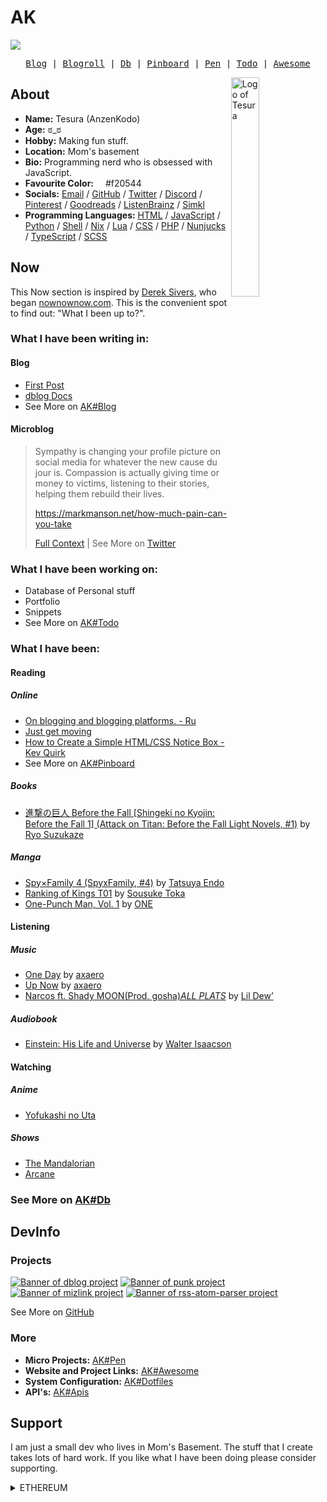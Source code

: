 # AK
<!-- banner:start --><a href="https://AnzenKodo.github.io/AnzenKodo/"><img src="https://i.pinimg.com/originals/50/bf/91/50bf9179a68d1df68a1609249e5c4cf4.jpg" loading="lazy"></a><!-- banner:end -->

<pre align="center"><!-- nav:start --><a href="https://AnzenKodo.github.io/AnzenKodo/blog">Blog</a> | <a href="https://AnzenKodo.github.io/AnzenKodo/blogroll">Blogroll</a> | <a href="https://AnzenKodo.github.io/AnzenKodo/db">Db</a> | <a href="https://AnzenKodo.github.io/AnzenKodo/pinboard">Pinboard</a> | <a href="https://AnzenKodo.github.io/AnzenKodo/pen">Pen</a> | <a href="https://AnzenKodo.github.io/AnzenKodo/todo">Todo</a> | <a href="https://AnzenKodo.github.io/AnzenKodo/awesome">Awesome</a><!-- nav:end --></pre>

<!-- logo:start --><img alt="Logo of Tesura" src="https://raw.githubusercontent.com/AnzenKodo/assests/main/my/mascot/mascot.svg" align="right" width="30%" loading="lazy"><!-- logo:end -->

## About

- **Name:** <!-- name:start -->Tesura<!-- name:end -->
  (<!-- username:start -->AnzenKodo<!-- username:end -->)
- **Age:** <!-- age:start -->ಠ_ಠ<!-- age:end -->
- **Hobby:** <!-- hobby:start -->Making fun stuff.<!-- hobby:end -->
- **Location:** <!-- location:start -->Mom's basement<!-- location:end -->
- **Bio:** <!-- description:start -->Programming nerd who is obsessed with JavaScript.<!-- description:end -->
- **Favourite Color:** <!-- favcolor:start --><img src="https://img.shields.io/badge/%20-0?style=for-the-badge&color=f20544" width="11em" loading="lazy"> #f20544<!-- favcolor:end -->
- **Socials:** <!-- email:start --><a href="mailto:AnzenKodo@altmails.com">Email</a><!-- email:end --> / <!-- social:start --><a href="https://github.com/AnzenKodo">GitHub</a> / <a href="https://twitter.com/AnzenKodo">Twitter</a> / <a href="https://discord.com/users/910257548593086474">Discord</a> / <a href="https://www.pinterest.com/AnzenKodo">Pinterest</a> / <a href="https://www.goodreads.com/AnzenKodo">Goodreads</a> / <a href="https://listenbrainz.org/user/AnzenKodo/">ListenBrainz</a> / <a href="https://simkl.com/5607531">Simkl</a><!-- social:end -->
- **Programming Languages:** <!-- languages:start -->[HTML](https://github.com/topics/HTML) / [JavaScript](https://github.com/topics/JavaScript) / [Python](https://github.com/topics/Python) / [Shell](https://github.com/topics/Shell) / [Nix](https://github.com/topics/Nix) / [Lua](https://github.com/topics/Lua) / [CSS](https://github.com/topics/CSS) / [PHP](https://github.com/topics/PHP) / [Nunjucks](https://github.com/topics/Nunjucks) / [TypeScript](https://github.com/topics/TypeScript) / [SCSS](https://github.com/topics/SCSS)<!-- languages:end -->

## Now
This Now section is inspired by [Derek Sivers](https://sive.rs/), who began
[nownownow.com](https://nownownow.com/). This is the convenient spot to find
out: "What I been up to?".

### What I have been writing in:

#### Blog
<!-- blog:start -->
- [First Post](https://AnzenKodo.github.io/dblog/posts/First-Post.html)
- [dblog Docs](https://AnzenKodo.github.io/dblog/posts/dblog-Docs.html)
- See More on [AK#Blog](https://AnzenKodo.github.io/AnzenKodo/blog)
<!-- blog:end -->

#### Microblog
<!-- microblog:start -->
> Sympathy is changing your profile picture on social media for whatever the new cause du jour is. Compassion is actually giving time or money to victims, listening to their stories, helping them rebuild their lives.
> 
> https://markmanson.net/how-much-pain-can-you-take
> 
> <a href="https://twitter.com/AnzenKodo/status/1579753753326256129#m">Full Context</a> | See More on <a href="https://twitter.com/AnzenKodo">Twitter</a>
<!-- microblog:end -->

### What I have been working on:
<!-- working:start -->
- Database of Personal stuff
- Portfolio
- Snippets
- See More on [AK#Todo](https://AnzenKodo.github.io/AnzenKodo/todo)
<!-- working:end -->

### What I have been:

#### Reading

##### Online
<!-- pinboard:start -->
- [On blogging and blogging platforms. - Ru](https://rusingh.com/on-blogging-and-platforms/)
- [Just get moving](https://world.hey.com/jason/just-get-moving-37503f0e)
- [How to Create a Simple HTML/CSS Notice Box - Kev Quirk](https://kevquirk.com/how-to-create-a-simple-html-css-notice-box/)
- See More on [AK#Pinboard](https://AnzenKodo.github.io/AnzenKodo/pinboard)
<!-- pinboard:end -->

##### Books
<!-- reading:start -->

- [進撃の巨人 Before the Fall [Shingeki no Kyojin: Before the Fall 1] (Attack on Titan: Before the Fall Light Novels, #1)](https://www.goodreads.com/book/show/18324047) by [Ryo Suzukaze](#)
<!-- reading:end -->

##### Manga
<!-- manga:start -->

- [Spy×Family 4 (SpyxFamily, #4)](https://www.goodreads.com/book/show/49252613) by [Tatsuya Endo](#)
- [Ranking of Kings T01](https://www.goodreads.com/book/show/60071774) by [Sousuke Toka](#)
- [One-Punch Man, Vol. 1](https://www.goodreads.com/book/show/25783832) by [ONE](#)
<!-- manga:end -->

#### Listening

##### Music
<!-- music:start -->

- [One Day](#) by [axaero](#)
- [Up Now](#) by [axaero](#)
- [Narcos ft. Shady MOON(Prod. gosha)*ALL PLATS*](#) by [Lil Dew’](#)
<!-- music:end -->
##### Audiobook
<!-- audiobook:start -->

- [Einstein: His Life and Universe](https://www.goodreads.com/book/show/10884) by [Walter Isaacson](#)
<!-- audiobook:end -->

#### Watching

##### Anime
<!-- anime:start -->

- [Yofukashi no Uta](https://simkl.com/anime/1880420)
<!-- anime:end -->
<!-- ona:start -->


<!-- ona:end -->

##### Shows
<!-- watching:start -->

- [The Mandalorian](https://simkl.com/anime/1067626)
- [Arcane](https://simkl.com/anime/1188702)
<!-- watching:end -->

<!-- db:start -->

### See More on [AK#Db](https://AnzenKodo.github.io/AnzenKodo/db)
<!-- db:end -->

## DevInfo

### Projects
<!-- projects:start -->
[![Banner of dblog project](https://github-readme-stats.vercel.app/api/pin/?border_radius=0&bg_color=000&text_color=fff&icon_color=fff&border_color=fff&repo=dblog&username=AnzenKodo&title_color=#f20544)](https://github.com/AnzenKodo/dblog)
[![Banner of punk project](https://github-readme-stats.vercel.app/api/pin/?border_radius=0&bg_color=000&text_color=fff&icon_color=fff&border_color=fff&repo=punk&username=AnzenKodo&title_color=#f20544)](https://github.com/AnzenKodo/punk)
[![Banner of mizlink project](https://github-readme-stats.vercel.app/api/pin/?border_radius=0&bg_color=000&text_color=fff&icon_color=fff&border_color=fff&repo=mizlink&username=AnzenKodo&title_color=#f20544)](https://github.com/AnzenKodo/mizlink)
[![Banner of rss-atom-parser project](https://github-readme-stats.vercel.app/api/pin/?border_radius=0&bg_color=000&text_color=fff&icon_color=fff&border_color=fff&repo=rss-atom-parser&username=AnzenKodo&title_color=#f20544)](https://github.com/AnzenKodo/rss-atom-parser)

 See More on [GitHub](https://github.com/AnzenKodo?tab=repositories)
<!-- projects:end -->

### More
<!-- devmore:start -->
- **Micro Projects:** [AK#Pen](https://AnzenKodo.github.io/AnzenKodo/pen)
- **Website and Project Links:** [AK#Awesome](https://AnzenKodo.github.io/AnzenKodo/awesome)
- **System Configuration:** [AK#Dotfiles](https://AnzenKodo.github.io/AnzenKodo/dotfiles)
- **API's:** [AK#Apis](https://AnzenKodo.github.io/AnzenKodo/api/ak.json)
<!-- devmore:end -->

## Support
I am just a small dev who lives in Mom's Basement. The stuff that I create takes lots of hard work. If you like what I have been doing please consider supporting.
<!-- support:start -->
<details><summary>ETHEREUM</summary><pre>0xE9421ad603651a6ecD56d3C78472E64EDE7Cf43A</pre><pre align="center">
▄▄▄▄▄▄▄▄▄▄▄▄▄▄▄▄▄▄▄▄▄▄▄▄▄▄▄▄▄▄▄
█ ▄▄▄▄▄ █▀█ █▄▀ ▀▀█▄▄▄█ ▄▄▄▄▄ █
█ █   █ █▀▀▀█ █  ▄▀ ▄ █ █   █ █
█ █▄▄▄█ █▀ █▀▀▀█ ▄▀▀▄▀█ █▄▄▄█ █
█▄▄▄▄▄▄▄█▄▀ ▀▄█ ▀ █▄█ █▄▄▄▄▄▄▄█
█   ▄ ▀▄▄ ▄▀▄▀▄▄ ▀█▀▀▄▄▀▄▀▄▀▄▀█
█ █ ▀██▄▄▀█▄█▀▄▄  ▄▄█▀▀▀▄▀▄█▄██
█▀█▄▀ █▄▀▀ ▄█▄▄▀ ▀▄▄█▀▄▀▄▀ ▄▀██
██ ▀██▀▄  ▀▀ ▄█▄ ▀▄█▀▄███ ██▀██
█▀█ ▄▄▄▄ ▀▀▄▄▀▄▀▄▄ ▄▀▀▄▀▄▀▄▄▄ █
█ █▀▄ ▄▄ █▄██▀▄▀▄▀█ █ ▄█▀▀█▄▀██
█▄█▄███▄█ ▄██▄█▄▄▄▄▄█ ▄▄▄ ▄▄▄▀█
█ ▄▄▄▄▄ █▄█▄ ▄█▀  █▀  █▄█  █ ▀█
█ █   █ █ █▄▄▀▀█ ▀▄▄█ ▄▄ ▄█▄  █
█ █▄▄▄█ █ ▀▀█▀ ▄▄█▄█ ▀ ▄█  █ ██
█▄▄▄▄▄▄▄█▄▄▄█▄█▄▄▄▄▄████▄▄█▄███
</pr></details>
<!-- support:end -->
